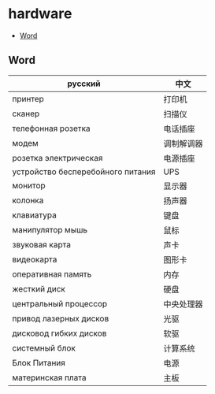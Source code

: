 # hardware

- [Word](#word)

## Word

| русский                           | 中文    |
|-----------------------------------|-------|
| принтер                           | 打印机   |
| сканер                            | 扫描仪   |
| телефонная розетка                | 电话插座  |
| модем                             | 调制解调器 |
| розетка электрическая             | 电源插座  |
| устройство бесперебойного питания | UPS   |
| монитор                           | 显示器   |
| колонка                           | 扬声器   |
| клавиатура                        | 键盘    |
| манипулятор мышь                  | 鼠标    |
| звуковая карта                    | 声卡    |
| видеокарта                        | 图形卡   |
| оперативная память                | 内存    |
| жесткий диск                      | 硬盘    |
| центральный процессор             | 中央处理器 |
| привод лазерных дисков            | 光驱    |
| дисковод гибких дисков            | 软驱    |
| системный блок                    | 计算系统  |
| Блок Питания                      | 电源    |
| материнская плата                 | 主板    |